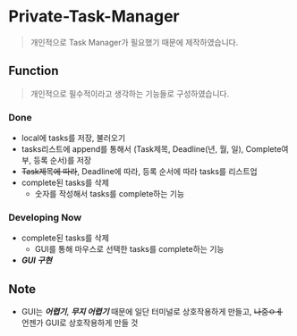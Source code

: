 # Private-Task-Manager

> 개인적으로 Task Manager가 필요했기 때문에 제작하였습니다.

## Function

> 개인적으로 필수적이라고 생각하는 기능들로 구성하였습니다.

### Done
* local에 tasks를 저장, 불러오기
* tasks리스트에 append를 통해서 (Task제목, Deadline(년, 월, 일), Complete여부, 등록 순서)를 저장
* ~~Task제목에 따라~~, Deadline에 따라, 등록 순서에 따라 tasks를 리스트업
* complete된 tasks를 삭제
    * 숫자를 작성해서 tasks를 complete하는 기능

### Developing Now
* complete된 tasks를 삭제
    * GUI를 통해 마우스로 선택한 tasks를 complete하는 기능
* ***GUI 구현***

## Note

* GUI는 ***어렵기***, ***무지 어렵기*** 때문에 일단 터미널로 상호작용하게 만들고, ~~나중ㅇㅔ~~ 언젠가 GUI로 상호작용하게 만들 것
